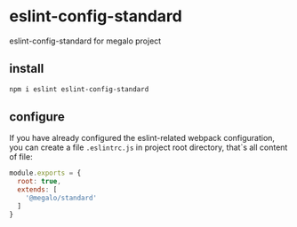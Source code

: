 # eslint-config-standard
eslint-config-standard for megalo project


## install
```bash
npm i eslint eslint-config-standard
```

## configure
If you have already configured the eslint-related webpack configuration, 
you can create a file `.eslintrc.js` in project root directory, that`s all content of file:
```js
module.exports = {
  root: true,
  extends: [
    '@megalo/standard'
  ]
}

```
